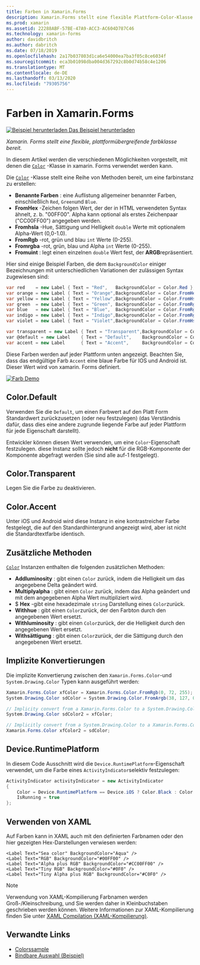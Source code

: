 ```yaml
---
title: Farben in Xamarin.Forms
description: Xamarin.Forms stellt eine flexible Plattform-Color-Klasse bereit. Dieser Artikel beschreibt die Funktionalität von Color-Klasse und Ihre Verwendung bereitgestellt.
ms.prod: xamarin
ms.assetid: 22288ABF-57BE-47A9-ACC3-AC604D787C46
ms.technology: xamarin-forms
author: davidbritch
ms.author: dabritch
ms.date: 07/18/2019
ms.openlocfilehash: 2a17b037803d1ca6e54000ea7ba3f05c8ce6034f
ms.sourcegitcommit: eca3b01098dba004d367292c8b0d74b58c4e1206
ms.translationtype: MT
ms.contentlocale: de-DE
ms.lasthandoff: 03/13/2020
ms.locfileid: "79305756"
---
```

# <a name="colors-in-xamarinforms"></a>Farben in Xamarin.Forms

[![Beispiel herunterladen](~/media/shared/download.png) Das Beispiel herunterladen](https://docs.microsoft.com/samples/xamarin/xamarin-forms-samples/workingwithcolors)

_Xamarin. Forms stellt eine flexible, plattformübergreifende farbklasse bereit._

In diesem Artikel werden die verschiedenen Möglichkeiten vorgestellt, mit denen die [`Color`](xref:Xamarin.Forms.Color) -Klasse in xamarin. Forms verwendet werden kann.

Die [`Color`](xref:Xamarin.Forms.Color) -Klasse stellt eine Reihe von Methoden bereit, um eine farbinstanz zu erstellen:

- **Benannte Farben** : eine Auflistung allgemeiner benannter Farben, einschließlich `Red`, `Green`und `Blue`.
- **FromHex** -Zeichen folgen Wert, der der in HTML verwendeten Syntax ähnelt, z. b. "00FF00". Alpha kann optional als erstes Zeichenpaar ("CC00FF00") angegeben werden.
- **Fromhsla** -Hue, Sättigung und Helligkeit `double` Werte mit optionalem Alpha-Wert (0,0-1.0).
- **FromRgb** -rot, grün und blau `int` Werte (0-255).
- **Fromrgba** -rot, grün, blau und Alpha `int` Werte (0-255).
- **Fromuint** : legt einen einzelnen `double` Wert fest, der **ARGB**repräsentiert.

Hier sind einige Beispiel Farben, die dem `BackgroundColor` einiger Bezeichnungen mit unterschiedlichen Variationen der zulässigen Syntax zugewiesen sind:

```csharp
var red    = new Label { Text = "Red",   BackgroundColor = Color.Red };
var orange = new Label { Text = "Orange",BackgroundColor = Color.FromHex("FF6A00") };
var yellow = new Label { Text = "Yellow",BackgroundColor = Color.FromHsla(0.167, 1.0, 0.5, 1.0) };
var green  = new Label { Text = "Green", BackgroundColor = Color.FromRgb (38, 127, 0) };
var blue   = new Label { Text = "Blue",  BackgroundColor = Color.FromRgba(0, 38, 255, 255) };
var indigo = new Label { Text = "Indigo",BackgroundColor = Color.FromRgb (0, 72, 255) };
var violet = new Label { Text = "Violet",BackgroundColor = Color.FromHsla(0.82, 1, 0.25, 1) };

var transparent = new Label { Text = "Transparent",BackgroundColor = Color.Transparent };
var @default = new Label    { Text = "Default",    BackgroundColor = Color.Default };
var accent = new Label      { Text = "Accent",     BackgroundColor = Color.Accent };
```

Diese Farben werden auf jeder Plattform unten angezeigt. Beachten Sie, dass das endgültige Farb `Accent` eine blaue Farbe für IOS und Android ist. Dieser Wert wird von xamarin. Forms definiert.

 [![Farb Demo](colors-images/colors-sml.png "Farb Demo")](colors-images/colors.png#lightbox "Farb Demo")

## <a name="colordefault"></a>Color.Default

Verwenden Sie die `Default`, um einen Farbwert auf den Platt Form Standardwert zurückzusetzen (oder neu festzulegen) (das Verständnis dafür, dass dies eine andere zugrunde liegende Farbe auf jeder Plattform für jede Eigenschaft darstellt).

Entwickler können diesen Wert verwenden, um eine `Color`-Eigenschaft festzulegen. diese Instanz sollte jedoch **nicht** für die RGB-Komponente der Komponente abgefragt werden (Sie sind alle auf-1 festgelegt).

## <a name="colortransparent"></a>Color.Transparent

Legen Sie die Farbe zu deaktivieren.

## <a name="coloraccent"></a>Color.Accent

Unter iOS und Android wird diese Instanz in eine kontrastreicher Farbe festgelegt, die auf den Standardhintergrund angezeigt wird, aber ist nicht die Standardtextfarbe identisch.

## <a name="additional-methods"></a>Zusätzliche Methoden

[`Color`](xref:Xamarin.Forms.Color) Instanzen enthalten die folgenden zusätzlichen Methoden:

- **Addluminosity** : gibt einen `Color` zurück, indem die Helligkeit um das angegebene Delta geändert wird.
- **Multiplyalpha** : gibt einen `Color` zurück, indem das Alpha geändert und mit dem angegebenen Alpha Wert multipliziert wird.
- $ **Hex** -gibt eine hexadezimale `string` Darstellung eines `Color`zurück.
- **Withhue** : gibt einen `Color`zurück, der den Farbton durch den angegebenen Wert ersetzt.
- **Withluminosity** : gibt einen `Color`zurück, der die Helligkeit durch den angegebenen Wert ersetzt.
- **Withsättigung** : gibt einen `Color`zurück, der die Sättigung durch den angegebenen Wert ersetzt.

## <a name="implicit-conversions"></a>Implizite Konvertierungen

Die implizite Konvertierung zwischen den `Xamarin.Forms.Color`-und `System.Drawing.Color` Typen kann ausgeführt werden:

```csharp
Xamarin.Forms.Color xfColor = Xamarin.Forms.Color.FromRgb(0, 72, 255);
System.Drawing.Color sdColor = System.Drawing.Color.FromArgb(38, 127, 0);

// Implicity convert from a Xamarin.Forms.Color to a System.Drawing.Color
System.Drawing.Color sdColor2 = xfColor;

// Implicitly convert from a System.Drawing.Color to a Xamarin.Forms.Color
Xamarin.Forms.Color xfColor2 = sdColor;
```

## <a name="deviceruntimeplatform"></a>Device.RuntimePlatform

In diesem Code Ausschnitt wird die `Device.RuntimePlatform`-Eigenschaft verwendet, um die Farbe eines `ActivityIndicator`selektiv festzulegen:

```csharp
ActivityIndicator activityIndicator = new ActivityIndicator
{
    Color = Device.RuntimePlatform == Device.iOS ? Color.Black : Color.Default,
    IsRunning = true
};
```

## <a name="using-from-xaml"></a>Verwenden von XAML

Auf Farben kann in XAML auch mit den definierten Farbnamen oder den hier gezeigten Hex-Darstellungen verwiesen werden:

```xaml
<Label Text="Sea color" BackgroundColor="Aqua" />
<Label Text="RGB" BackgroundColor="#00FF00" />
<Label Text="Alpha plus RGB" BackgroundColor="#CC00FF00" />
<Label Text="Tiny RGB" BackgroundColor="#0F0" />
<Label Text="Tiny Alpha plus RGB" BackgroundColor="#C0F0" />
```

> [!NOTE]
> Verwendung von XAML-Kompilierung Farbnamen werden Groß-/Kleinschreibung, und Sie werden daher in Kleinbuchstaben geschrieben werden können. Weitere Informationen zur XAML-Kompilierung finden Sie unter [XAML Compilation (XAML-Kompilierung)](~/xamarin-forms/xaml/xamlc.md).

## <a name="related-links"></a>Verwandte Links

- [Colorssample](https://docs.microsoft.com/samples/xamarin/xamarin-forms-samples/workingwithcolors)
- [Bindbare Auswahl (Beispiel)](https://docs.microsoft.com/samples/xamarin/xamarin-forms-samples/userinterface-bindablepicker)
